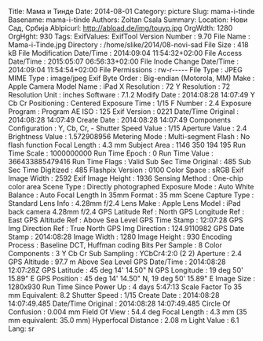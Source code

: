 Title: Мама и Тинде
Date: 2014-08-01
Category: picture
Slug: mama-i-tinde
Basename: mama-i-tinde
Authors: Zoltan Csala
Summary:
Location: Нови Сад, Србија
Ablpicurl: http://abload.de/img/touyp.jpg
OrgWdth: 1280
OrgHght: 930
Tags:
ExifValues: ExifTool Version Number : 9.70
            File Name : Mama-i-Tinde.jpg
            Directory : /home/slike/2014/08-novi-sad
            File Size : 418 kB
            File Modification Date/Time : 2014:09:04 11:54:32+02:00
            File Access Date/Time : 2015:05:07 06:56:33+02:00
            File Inode Change Date/Time : 2014:09:04 11:54:54+02:00
            File Permissions : rw-r-----
            File Type : JPEG
            MIME Type : image/jpeg
            Exif Byte Order : Big-endian (Motorola, MM)
            Make : Apple
            Camera Model Name : iPad
            X Resolution : 72
            Y Resolution : 72
            Resolution Unit : inches
            Software : 7.1.2
            Modify Date : 2014:08:28 14:07:49
            Y Cb Cr Positioning : Centered
            Exposure Time : 1/15
            F Number : 2.4
            Exposure Program : Program AE
            ISO : 125
            Exif Version : 0221
            Date/Time Original : 2014:08:28 14:07:49
            Create Date : 2014:08:28 14:07:49
            Components Configuration : Y, Cb, Cr, -
            Shutter Speed Value : 1/15
            Aperture Value : 2.4
            Brightness Value : 1.572908956
            Metering Mode : Multi-segment
            Flash : No flash function
            Focal Length : 4.3 mm
            Subject Area : 1146 350 194 195
            Run Time Scale : 1000000000
            Run Time Epoch : 0
            Run Time Value : 366433885479416
            Run Time Flags : Valid
            Sub Sec Time Original : 485
            Sub Sec Time Digitized : 485
            Flashpix Version : 0100
            Color Space : sRGB
            Exif Image Width : 2592
            Exif Image Height : 1936
            Sensing Method : One-chip color area
            Scene Type : Directly photographed
            Exposure Mode : Auto
            White Balance : Auto
            Focal Length In 35mm Format : 35 mm
            Scene Capture Type : Standard
            Lens Info : 4.28mm f/2.4
            Lens Make : Apple
            Lens Model : iPad back camera 4.28mm f/2.4
            GPS Latitude Ref : North
            GPS Longitude Ref : East
            GPS Altitude Ref : Above Sea Level
            GPS Time Stamp : 12:07:28
            GPS Img Direction Ref : True North
            GPS Img Direction : 124.9110982
            GPS Date Stamp : 2014:08:28
            Image Width : 1280
            Image Height : 930
            Encoding Process : Baseline DCT, Huffman coding
            Bits Per Sample : 8
            Color Components : 3
            Y Cb Cr Sub Sampling : YCbCr4:2:0 (2 2)
            Aperture : 2.4
            GPS Altitude : 97.7 m Above Sea Level
            GPS Date/Time : 2014:08:28 12:07:28Z
            GPS Latitude : 45 deg 14' 14.50" N
            GPS Longitude : 19 deg 50' 15.89" E
            GPS Position : 45 deg 14' 14.50" N, 19 deg 50' 15.89" E
            Image Size : 1280x930
            Run Time Since Power Up : 4 days 5:47:13
            Scale Factor To 35 mm Equivalent: 8.2
            Shutter Speed : 1/15
            Create Date : 2014:08:28 14:07:49.485
            Date/Time Original : 2014:08:28 14:07:49.485
            Circle Of Confusion : 0.004 mm
            Field Of View : 54.4 deg
            Focal Length : 4.3 mm (35 mm equivalent: 35.0 mm)
            Hyperfocal Distance : 2.08 m
            Light Value : 6.1
Lang: sr
